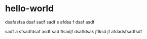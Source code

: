 # hello-world

dsafasfsa dsaf sadf sadf s
afdsa
f
dsaf
asdf

sadf
a
sfsadfdsaf asdf sad flsadjf dsafldsak jflksd jf
afdadsfsadfsdf